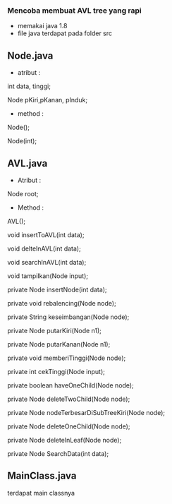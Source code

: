 ### Mencoba membuat AVL tree yang rapi

- memakai java 1.8
- file java terdapat pada folder src

## Node.java
- atribut :

int data, tinggi;

Node pKiri,pKanan, pInduk;

- method : 

Node();

Node(int);

## AVL.java
- Atribut :

Node root;

- Method :

AVL();

void insertToAVL(int data);

void delteInAVL(int data);

void searchInAVL(int data);

void tampilkan(Node input);

private Node insertNode(int data);

private void rebalencing(Node node);

private String keseimbangan(Node node);

private Node putarKiri(Node n1);

private Node putarKanan(Node n1);

private void memberiTinggi(Node node);

private int cekTinggi(Node input);

private boolean haveOneChild(Node node);

private Node deleteTwoChild(Node node);

private Node nodeTerbesarDiSubTreeKiri(Node node);

private Node deleteOneChild(Node node);

private Node deleteInLeaf(Node node);

private Node SearchData(int data);

## MainClass.java
terdapat main classnya